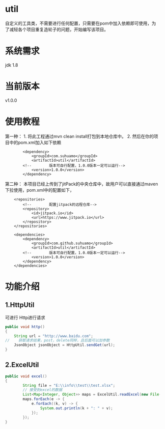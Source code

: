 # util
自定义的工具类，不需要进行任何配置，只需要在pom中加入依赖即可使用，为了减轻各个项目重复造轮子的问题，开始编写该项目。
# 系统需求
jdk 1.8
# 当前版本
v1.0.0
# 使用教程
第一种：
    1. 将此工程通过mvn clean install打包到本地仓库中。
    2. 然后在你的项目中的pom.xml加入如下依赖
```
        <dependency>
            <groupId>com.suhuamo</groupId>
            <artifactId>util</artifactId>
        <!--        版本可自行配置，1.0.0版本一定可以运行-->
            <version>1.0.0</version>
        </dependency>
```
第二种：
本项目已经上传到了jitPack的中央仓库中，故用户可以直接通过maven下拉使用，pom.xml中的配置如下，
```
    <repositories>
        <!--        配置jitpack的远程仓库-->
        <repository>
            <id>jitpack.io</id>
            <url>https://www.jitpack.io</url>
        </repository>
    </repositories>

    <dependencies>
        <dependency>
            <groupId>com.github.suhuamo</groupId>
            <artifactId>util</artifactId>
        <!--        版本可自行配置，1.0.0版本一定可以运行-->
            <version>1.0.0</version>
        </dependency>
    </dependencies>
```
# 功能介绍
## 1.HttpUtil
可进行 Http进行请求
```java
public void http()
{
    String url = "http://www.baidu.com";
//    获取请求结果，post，delete同样，且后面可以加参数
    JsonObject jsonObject = HttpUtil.sendGet(url);
}
```
## 2.ExcelUtil
```java
public void excel()
{
        String file = "E:\\info\\test\\test.xlsx";
        // 接受到excel的数据
        List<Map<Integer, Object>> maps = ExcelUtil.readExcel(new File(file));
        maps.forEach(e -> {
            e.forEach((k, v) -> {
                System.out.println(k + ": " + v);
            });
        });
}
```
